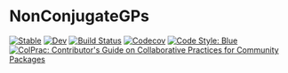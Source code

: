 # NonConjugateGPs

[![Stable](https://img.shields.io/badge/docs-stable-blue.svg)](https://JuliaGaussianProcesses.github.io/NonConjugateGPs.jl/stable)
[![Dev](https://img.shields.io/badge/docs-dev-blue.svg)](https://JuliaGaussianProcesses.github.io/NonConjugateGPs.jl/dev)
[![Build Status](https://travis-ci.com/JuliaGaussianProcesses/NonConjugateGPs.jl.svg?branch=master)](https://travis-ci.com/JuliaGaussianProcesses/NonConjugateGPs.jl)
[![Codecov](https://codecov.io/gh/JuliaGaussianProcesses/NonConjugateGPs.jl/branch/master/graph/badge.svg)](https://codecov.io/gh/JuliaGaussianProcesses/NonConjugateGPs.jl)
[![Code Style: Blue](https://img.shields.io/badge/code%20style-blue-4495d1.svg)](https://github.com/invenia/BlueStyle)
[![ColPrac: Contributor's Guide on Collaborative Practices for Community Packages](https://img.shields.io/badge/ColPrac-Contributor's%20Guide-blueviolet)](https://github.com/SciML/ColPrac)
